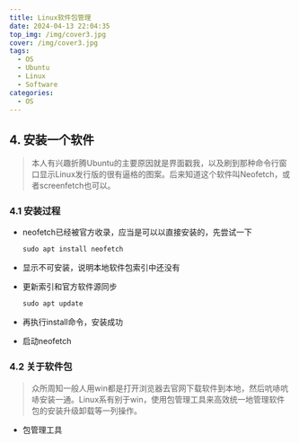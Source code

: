 ```yaml
---
title: Linux软件包管理
date: 2024-04-13 22:04:35
top_img: /img/cover3.jpg
cover: /img/cover3.jpg
tags:
  - OS
  - Ubuntu
  - Linux
  - Software
categories: 
  - OS
---
```


## 4. 安装一个软件

> 本人有兴趣折腾Ubuntu的主要原因就是界面戳我，以及刷到那种命令行窗口显示Linux发行版的很有逼格的图案。后来知道这个软件叫Neofetch，或者screenfetch也可以。

### 4.1 安装过程

* neofetch已经被官方收录，应当是可以以直接安装的，先尝试一下

  ```powershell
  sudo apt install neofetch
  ```

* 显示不可安装，说明本地软件包索引中还没有

* 更新索引和官方软件源同步

  ```powershell
  sudo apt update
  ```

* 再执行install命令，安装成功
* 启动neofetch

### 4.2 关于软件包

> 众所周知一般人用win都是打开浏览器去官网下载软件到本地，然后吭哧吭哧安装一通。Linux系有别于win，使用包管理工具来高效统一地管理软件包的安装升级卸载等一列操作。

* 包管理工具

  































